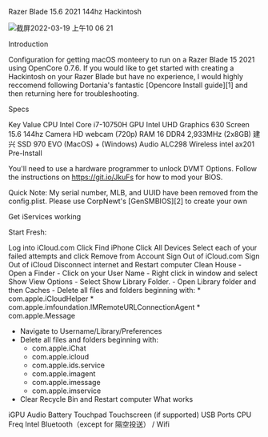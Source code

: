 Razer Blade 15.6 2021 144hz  Hackintosh



![截屏2022-03-19 上午10 06 21](https://user-images.githubusercontent.com/5928959/159103107-c6bdf2a3-fc5d-4b67-90bd-e55a868dcb6b.png)

Introduction

Configuration for getting macOS monteery to run on a Razer Blade 15 2021 using OpenCore 0.7.6. If you would like to get started with creating a Hackintosh on your Razer Blade but have no experience, I would highly reccomend following Dortania's fantastic [Opencore Install guide][1] and then returning here for troubleshooting.



Specs

Key	Value
CPU	Intel Core i7-10750H
GPU	Intel UHD Graphics 630
Screen	15.6 144hz
Camera	HD webcam (720p)
RAM	16 DDR4 2,933MHz (2x8GB)
建兴 SSD 970 EVO (MacOS) +  (Windows)
Audio	ALC298
Wireless intel ax201
Pre-Install

You'll need to use a hardware programmer to unlock DVMT Options. Follow the instructions on https://git.io/JkuFs for how to mod your BIOS.

Quick Note: My serial number, MLB, and UUID have been removed from the config.plist. Please use CorpNewt's [GenSMBIOS][2] to create your own



Get iServices working

Start Fresh:

Log into iCloud.com
Click Find iPhone
Click All Devices
Select each of your failed attempts and click Remove from Account
Sign Out of iCloud.com
Sign Out of iCloud
Disconnect internet and Restart computer
Clean House - Open a Finder - Click on your User Name - Right click in window and select Show View Options - Select Show Library Folder. - Open Library folder and then Caches - Delete all files and folders beginning with: * com.apple.iCloudHelper * com.apple.imfoundation.IMRemoteURLConnectionAgent * com.apple.Message

- Navigate to Username/Library/Preferences 
- Delete all files and folders beginning with:
    * com.apple.iChat
    * com.apple.icloud
    * com.apple.ids.service
    * com.apple.imagent
    * com.apple.imessage
    * com.apple.imservice
- Clear Recycle Bin and Restart computer
What works

iGPU
Audio
Battery
Touchpad
Touchscreen (if supported)
USB Ports
CPU Freq
Intel Bluetooth（except for 隔空投送） / Wifi

